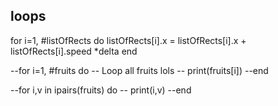 ## loops
for i=1, #listOfRects do
    listOfRects[i].x = listOfRects[i].x + listOfRects[i].speed *delta
end

--for i=1, #fruits do -- Loop all fruits lols
--    print(fruits[i])
--end

--for i,v in ipairs(fruits) do
--   print(i,v)
--end